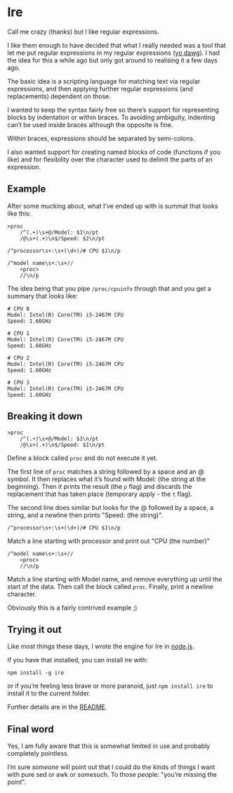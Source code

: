 #  Ire

Call me crazy (thanks) but I like regular expressions.

I like them enough to have decided that what I really needed was a tool
that let me put regular expressions in my regular expressions ([yo
dawg](http://knowyourmeme.com/memes/xzibit-yo-dawg)). I had the idea for
this a while ago but only got around to realising it a few days ago.

The basic idea is a scripting language for matching text via regular
expressions, and then applying further regular expressions (and
replacements) dependent on those.

I wanted to keep the syntax fairly free so there’s support for
representing blocks by indentation or within braces. To avoiding
ambiguity, indenting can’t be used inside braces although the opposite
is fine.

Within braces, expressions should be separated by semi-colons.

I also wanted support for creating named blocks of code (functions if
you like) and for flexibility over the character used to delimit the
parts of an expression.

## Example

After some mucking about, what I've ended up with is summat that looks
like this:

    >proc
        /^(.+)\s+@/Model: $1\n/pt
        /@\s+(.+)\n$/Speed: $2\n/pt

    /^processor\s+:\s+(\d+)/# CPU $1\n/p

    /^model name\s+:\s+//
        <proc>
        //\n/p

The idea being that you pipe `/proc/cpuinfo` through that and you get a
summary that looks like:

    # CPU 0
    Model: Intel(R) Core(TM) i5-2467M CPU
    Speed: 1.60GHz

    # CPU 1
    Model: Intel(R) Core(TM) i5-2467M CPU
    Speed: 1.60GHz

    # CPU 2
    Model: Intel(R) Core(TM) i5-2467M CPU
    Speed: 1.60GHz

    # CPU 3
    Model: Intel(R) Core(TM) i5-2467M CPU
    Speed: 1.60GHz

## Breaking it down

    >proc
        /^(.+)\s+@/Model: $1\n/pt
        /@\s+(.+)\n$/Speed: $1\n/pt

Define a block called `proc` and do not execute it yet.

The first line of `proc` matches a string followed by a space and an @
symbol. It then replaces what it’s found with Model: (the string at the
beginning). Then it prints the result (the `p` flag) and discards the
replacement that has taken place (temporary apply - the `t` flag).

The second line does similar but looks for the @ followed by a space, a
string, and a newline then prints "Speed: (the string)".

    /^processor\s+:\s+(\d+)/# CPU $1\n/p

Match a line starting with processor and print out "CPU (the number)"

    /^model name\s+:\s+//
        <proc>
        //\n/p

Match a line starting with Model name, and remove everything up until
the start of the data. Then call the block called `proc`. Finally, print
a newline character.

Obviously this is a fairly contrived example ;)

## Trying it out

Like most things these days, I wrote the engine for Ire in
[node.js](https://nodejs.org/en).

If you have that installed, you can install ire with:

    npm install -g ire

or if you’re feeling less brave or more paranoid, just `npm install ire`
to install it to the current folder.

Further details are in the
[README](https://github.com/stilvoid/Ire/blob/master/README.md).

## Final word

Yes, I am fully aware that this is somewhat limited in use and probably
completely pointless.

I’m sure *someone* will point out that I could do the kinds of things I
want with pure sed or awk or somesuch. To those people: "you’re missing
the point".
